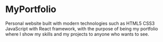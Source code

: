 # MyPortfolio
Personal website built with modern technologies such as HTML5 CSS3 JavaScript with React framework, with the purpose of being my portfolio where I show my skills and my projects to anyone who wants to see.
